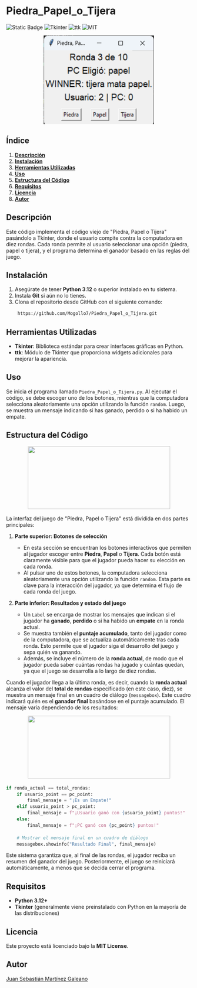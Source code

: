 # Piedra_Papel_o_Tijera
![Static Badge](https://img.shields.io/badge/Python-3.12-blue?logo=python&logoColor=white)
![Tkinter](https://img.shields.io/badge/Tkinter-GUI-orange)
![ttk](https://img.shields.io/badge/ttk-module-green)
![MIT](https://img.shields.io/badge/MIT-License-blue)

<figure style="text-align: center;">
  <img src="imagenes/interfaz.png" alt="" width="300" height="240" />
  <figcaption><strong></strong></figcaption>
</figure>

## **Índice**
1. [**Descripción**](#descripción)
2. [**Instalación**](#instalación)
3. [**Herramientas Utilizadas**](#herramientas-utilizadas)
4. [**Uso**](#uso)
5. [**Estructura del Código**](#estructura-del-código)
6. [**Requisitos**](#requisitos)
7. [**Licencia**](#licencia)
8. [**Autor**](#autor)

## **Descripción**
Este código implementa el código viejo de "Piedra, Papel o Tijera" pasándolo a Tkinter, donde el usuario compite contra la computadora en diez rondas. Cada ronda permite al usuario seleccionar una opción (piedra, papel o tijera), y el programa determina el ganador basado en las reglas del juego.

## **Instalación**

1. Asegúrate de tener **Python 3.12** o superior instalado en tu sistema.
2. Instala **Git** si aún no lo tienes.
3. Clona el repositorio desde GitHub con el siguiente comando:
   ```bash
    https://github.com/Mogollo7/Piedra_Papel_o_Tijera.git   
    ```

## **Herramientas Utilizadas**

- **Tkinter**: Biblioteca estándar para crear interfaces gráficas en Python.
- **ttk**: Módulo de Tkinter que proporciona widgets adicionales para mejorar la apariencia.

## **Uso**

Se inicia el programa llamado `Piedra_Papel_o_Tijera.py`. Al ejecutar el código, se debe escoger uno de los botones, mientras que la computadora selecciona aleatoriamente una opción utilizando la función `random`. Luego, se muestra un mensaje indicando si has ganado, perdido o si ha habido un empate.

## **Estructura del Código**

<figure style="text-align: center;">
  <img src="imagenes/estructura.png" alt="" width="387" height="170" />
  <figcaption><strong></strong></figcaption>
</figure>

La interfaz del juego de "Piedra, Papel o Tijera" está dividida en dos partes principales:

1. **Parte superior: Botones de selección**
   - En esta sección se encuentran los botones interactivos que permiten al jugador escoger entre **Piedra**, **Papel** o **Tijera**. Cada botón está claramente visible para que el jugador pueda hacer su elección en cada ronda.
   - Al pulsar uno de estos botones, la computadora selecciona aleatoriamente una opción utilizando la función `random`. Esta parte es clave para la interacción del jugador, ya que determina el flujo de cada ronda del juego.

2. **Parte inferior: Resultados y estado del juego**
   - Un `Label` se encarga de mostrar los mensajes que indican si el jugador ha **ganado**, **perdido** o si ha habido un **empate** en la ronda actual.
   - Se muestra también el **puntaje acumulado**, tanto del jugador como de la computadora, que se actualiza automáticamente tras cada ronda. Esto permite que el jugador siga el desarrollo del juego y sepa quién va ganando.
   - Además, se incluye el número de la **ronda actual**, de modo que el jugador pueda saber cuántas rondas ha jugado y cuántas quedan, ya que el juego se desarrolla a lo largo de diez rondas.

Cuando el jugador llega a la última ronda, es decir, cuando la **ronda actual** alcanza el valor del **total de rondas** especificado (en este caso, diez), se muestra un mensaje final en un cuadro de diálogo (`messagebox`). Este cuadro indicará quién es el **ganador final** basándose en el puntaje acumulado. El mensaje varía dependiendo de los resultados:

<figure style="text-align: center;">
  <img src="imagenes/messagebox.png" alt="" width="387" height="170" />
  <figcaption><strong></strong></figcaption>
</figure>


```python
if ronda_actual == total_rondas:
    if usuario_point == pc_point:
        final_mensaje = "¡Es un Empate!"
    elif usuario_point > pc_point:
        final_mensaje = f"¡Usuario ganó con {usuario_point} puntos!"
    else:
        final_mensaje = f"¡PC ganó con {pc_point} puntos!"
    
    # Mostrar el mensaje final en un cuadro de diálogo
    messagebox.showinfo("Resultado Final", final_mensaje)
```

Este sistema garantiza que, al final de las rondas, el jugador reciba un resumen del ganador del juego. Posteriormente, el juego se reiniciará automáticamente, a menos que se decida cerrar el programa.

## **Requisitos**

- **Python 3.12+**
- **Tkinter** (generalmente viene preinstalado con Python en la mayoría de las distribuciones)

## **Licencia**

Este proyecto está licenciado bajo la **MIT License**.

## **Autor**

[Juan Sebastián Martínez Galeano](https://github.com/Mogollo7?tab=repositories)